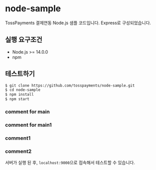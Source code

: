 # node-sample

TossPayments 결제연동 Node.js 샘플 코드입니다. Express로 구성되었습니다.

## 실행 요구조건

- Node.js >= 14.0.0
- npm

## 테스트하기

```sh
$ git clone https://github.com/tosspayments/node-sample.git
$ cd node-sample
$ npm install
$ npm start
```
### comment for main
### comment for main1

### comment1
### comment2

서버가 실행 된 후, `localhost:9000`으로 접속해서 테스트할 수 있습니다.
